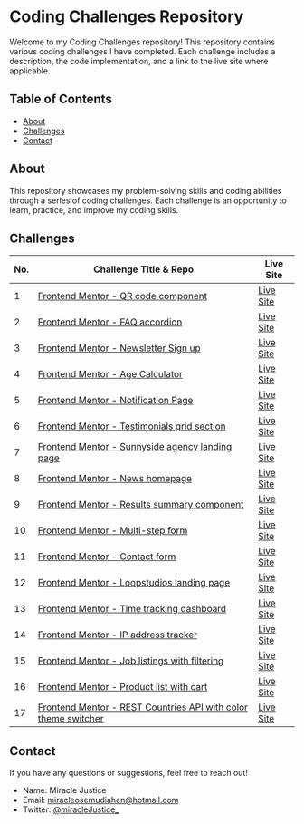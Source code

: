 # Coding Challenges Repository

Welcome to my Coding Challenges repository! This repository contains various coding challenges I have completed. Each challenge includes a description, the code implementation, and a link to the live site where applicable.

## Table of Contents

- [About](#about)
- [Challenges](#challenges)
- [Contact](#contact)

## About

This repository showcases my problem-solving skills and coding abilities through a series of coding challenges. Each challenge is an opportunity to learn, practice, and improve my coding skills.

## Challenges

| No. | Challenge Title & Repo | Live Site |
| --- | --------------- | --------- |
| 1   | [Frontend Mentor - QR code component](https://github.com/Coded-by-MJ/Front-end-Mentor-Challenge1) | [Live Site](https://coded-by-mj.github.io/Front-end-Mentor-Challenge1/) |
| 2   | [Frontend Mentor - FAQ accordion](https://github.com/Coded-by-MJ/Front-end-Mentor-Challenge2) | [Live Site](https://coded-by-mj.github.io/Front-end-Mentor-Challenge2/) |
| 3   | [Frontend Mentor - Newsletter Sign up](https://github.com/Coded-by-MJ/Front-end-Mentor-Challenge3) | [Live Site](https://coded-by-mj.github.io/Front-end-Mentor-Challenge3/) |
| 4   | [Frontend Mentor - Age Calculator](https://github.com/Coded-by-MJ/Front-end-Mentor-Challenge4) | [Live Site](https://coded-by-mj.github.io/Front-end-Mentor-Challenge4/) |
| 5   | [Frontend Mentor - Notification Page](https://github.com/Coded-by-MJ/Front-end-Mentor-Challenge5) | [Live Site](https://coded-by-mj.github.io/Front-end-Mentor-Challenge5/) |
| 6  | [Frontend Mentor -  Testimonials grid section](https://github.com/Coded-by-MJ/Front-end-Mentor-Challenge6) | [Live Site](https://coded-by-mj.github.io/Front-end-Mentor-Challenge6/) |
| 7  | [Frontend Mentor - Sunnyside agency landing page](https://github.com/Coded-by-MJ/Front-end-Mentor-Challenge7) | [Live Site](https://coded-by-mj.github.io/Front-end-Mentor-Challenge7/) |
| 8  | [Frontend Mentor - News homepage](https://github.com/Coded-by-MJ/Front-end-Mentor-Challenge8) | [Live Site](https://coded-by-mj.github.io/Front-end-Mentor-Challenge8/) |
| 9  | [Frontend Mentor - Results summary component](https://github.com/Coded-by-MJ/Front-end-Mentor-Challenge9) | [Live Site](https://coded-by-mj.github.io/Front-end-Mentor-Challenge9/) |
| 10  | [Frontend Mentor - Multi-step form](https://github.com/Coded-by-MJ/Front-end-Mentor-Challenge10) | [Live Site](https://coded-by-mj.github.io/Front-end-Mentor-Challenge10/) |
| 11  | [Frontend Mentor - Contact form](https://github.com/Coded-by-MJ/Front-end-Mentor-Challenge11) | [Live Site](https://coded-by-mj.github.io/Front-end-Mentor-Challenge11/) |
| 12 | [Frontend Mentor - Loopstudios landing page](https://github.com/Coded-by-MJ/Front-end-Mentor-Challenge12) | [Live Site](https://coded-by-mj.github.io/Front-end-Mentor-Challenge12/) |
| 13  | [Frontend Mentor - Time tracking dashboard](https://github.com/Coded-by-MJ/Front-end-Mentor-Challenge13) | [Live Site](https://coded-by-mj.github.io/Front-end-Mentor-Challenge13/) |
| 14 | [Frontend Mentor - IP address tracker](https://github.com/Coded-by-MJ/Front-end-Mentor-Challenge14) | [Live Site](https://coded-by-mj.github.io/Front-end-Mentor-Challenge14/) |
| 15  | [Frontend Mentor - Job listings with filtering](https://github.com/Coded-by-MJ/Front-end-Mentor-Challenge15) | [Live Site](https://coded-by-mj.github.io/Front-end-Mentor-Challenge15/) |
| 16 | [Frontend Mentor - Product list with cart](https://github.com/Coded-by-MJ/Front-end-Mentor-Challenge16) | [Live Site](https://front-end-mentor-challenge16.vercel.app/) |
| 17 | [Frontend Mentor - REST Countries API with color theme switcher](https://github.com/Coded-by-MJ/Front-end-Mentor-Challenge17) | [Live Site](https://mj-rest-countries-api.vercel.app/) |

## Contact

If you have any questions or suggestions, feel free to reach out!

- Name: Miracle Justice
- Email: [miracleosemudiahen@hotmail.com](mailto:miracleosemudiahen@hotmail.com)
- Twitter: [@miracleJustice_](https://twitter.com/miraclejustice_)
